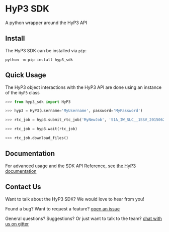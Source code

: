 # HyP3 SDK

A python wrapper around the HyP3 API

## Install

The HyP3 SDK can be installed via `pip`:

```
python -m pip install hyp3_sdk
```

## Quick Usage

The HyP3 object interactions with the HyP3 API are done using an instance of the `HyP3` class
```python
>>> from hyp3_sdk import HyP3

>>> hyp3 = HyP3(username='MyUsername', password='MyPassword')  

>>> rtc_job = hyp3.submit_rtc_job('MyNewJob', 'S1A_IW_SLC__1SSV_20150621T120220_20150621T120232_006471_008934_72D8')

>>> rtc_job = hyp3.wait(rtc_job)

>>> rtc_job.download_files()
```
## Documentation

For advanced usage and the SDK API Reference, see [the HyP3 documentation](https://asfhyp3.github.io/using/sdk/)

## Contact Us

Want to talk about the HyP3 SDK? We would love to hear from you!

Found a bug? Want to request a feature?
[open an issue](https://github.com/ASFHyP3/hyp3-sdk/issues/new)

General questions? Suggestions? Or just want to talk to the team?
[chat with us on gitter](https://gitter.im/ASFHyP3/community)
